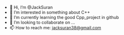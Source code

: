 - 👋 Hi, I’m @JackSuran
- 👀 I’m interested in something about C++
- 🌱 I’m currently learning the good Cpp_project in github
- 💞️ I’m looking to collaborate on ...
- 📫 How to reach me: jacksuran38@gmail.com

<!---
JackSuran/JackSuran is a ✨ special ✨ repository because its `README.md` (this file) appears on your GitHub profile.
You can click the Preview link to take a look at your changes.
--->
